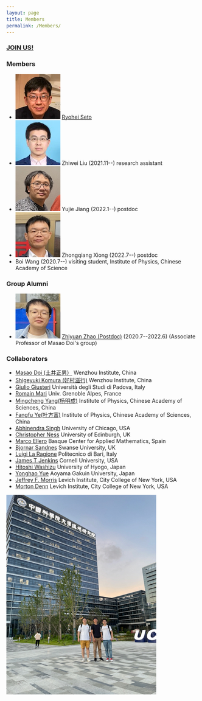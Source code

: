 ```yaml
---
layout: page
title: Members
permalink: /Members/
---
```


### [**JOIN US!**](joinus.md)

### Members

- ![Seto](/assets/img/Seto2.jpeg) [Ryohei Seto](myprofile.md) 
- ![Zhiwei](/assets/img/Zhiwei.jpeg) Zhiwei Liu (2021.11--) research assistant   
- ![Yujie](/assets/img/Yujie.jpeg) Yujie Jiang (2022.1--) postdoc 
- ![Zhongqiang](/assets/img/Zhongqiang.jpeg) Zhongqiang Xiong (2022.7--) postdoc
- Boi Wang (2020.7--) visiting student, Institute of Physics, Chinese Academy of Science

### Group Alumni

- ![Zhiyuan](/assets/img/Zhiyuan.jpeg) [Zhiyuan Zhao (Postdoc)](https://www.researchgate.net/profile/Zhiyuan_Zhao11) (2020.7--2022.6) (Associate Professor of Masao Doi's group)

### Collaborators

- [Masao Doi (土井正男）](http://mdoi.jp/index_E.html) Wenzhou Institute, China
- [Shigeyuki Komura (好村滋行)](http://biosoft.world.coocan.jp) Wenzhou Institute, China
- [Giulio Giusteri](https://www.math.unipd.it/~giusteri/) Università degli Studi di Padova, Italy
- [Romain Mari](http://rmari.github.io) Univ. Grenoble Alpes, France
- [Mingcheng Yang(杨明成)](http://www.iop.cas.cn/rcjy/zgjgwry/?id=2023) Institute of Physics, Chinese Academy of Sciences, China
- [Fangfu Ye(叶方富)](http://www.iop.cas.cn/rcjy/zgjgwry/?id=2022) Institute of Physics, Chinese Academy of Sciences, China
- [Abhinendra Singh](https://scholar.google.com/citations?user=M2IMz3QAAAAJ&hl=nl) University of Chicago, USA
- [Christopher Ness](https://christopherjness.github.io) University of Edinburgh, UK
- [Marco Ellero](http://www.bcamath.org/en/people/mellero) Basque Center for Applied Mathematics, Spain
- [Bjornar Sandnes](https://www.swansea.ac.uk/staff/b.sandnes) Swanse University, UK
- [Luigi La Ragione](https://scholar.google.com/citations?user=YiG-vvwAAAAJ&hl=en) Politecnico di Bari, Italy
- [James T Jenkins](https://www.cee.cornell.edu/faculty-directory/james-t-jenkins) Cornell University, USA
- [Hitoshi Washizu](http://washizu.org/lab/index-e.html) University of Hyogo, Japan
- [Yonghao Yue](http://mns.k.u-tokyo.ac.jp/~yonghao/) Aoyama Gakuin University, Japan
- [Jeffrey F. Morris](http://www-levich.engr.ccny.cuny.edu/~jmorris/index.html) Levich Institute, City College of New York, USA
- [Morton Denn](http://www-levich.engr.ccny.cuny.edu/mdcv.htm) Levich Institute, City College of New York, USA

![group photo2](/assets/img/group_photo2.jpeg)

